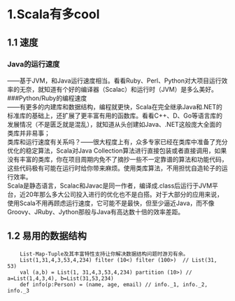 # 1.Scala有多cool  

## 1.1 速度  
### Java的运行速度  
——基于JVM，和Java运行速度相当。看看Ruby、Perl、Python对大项目运行效率的无奈，就知道有个好的编译器（Scalac）和运行时（JVM）是多么美好。    
###Python/Ruby的编程速度   
——有更多的内建库和数据结构，编程就更快，Scala在完全继承Java和.NET的标准库的基础上，还扩展了更丰富有用的函数库。看看C++、D、Go等语言库的发展情况（不是匮乏就是混乱），就知道从头创建如Java、.NET这般庞大全面的类库并非易事；  
类库和运行速度有关系吗？——很大程度上有，众多专家已经在类库中准备了充分优化的稳定算法，Scala对Java Collection算法进行直接包装或者直接调用，如果没有丰富的类库，你在项目周期内免不了摘抄一些不一定靠谱的算法和功能代码，这些代码极有可能在运行时给你带来麻烦。使用类库算法，不用担忧自造轮子的运行效率。  
Scala是静态语言，Scalac和Javac是同一作者，编译成.class后运行于JVM平台，近20年那么多大公司投入进行的优化也不是白搭。对于大部分的应用来说，使用Scala不用再顾虑运行速度，它可能不是最快，但至少逼近Java，而不像Groovy、JRuby、Jython那般与Java有高达数十倍的效率差距。 
## 1.2 易用的数据结构  
		List-Map-Tuple及其丰富特性支持让你解决数据结构问题时游刃有余。
		List(1,31,4,3,53,4,234) filter (10<) filter (100>)  // List(31, 53)
		val (a,b) = List(1, 31,4,3,53,4,234) partition (10>) // a=List(1,4,3,4), b=List(31,53,234)
		def info(p:Person) = (name, age, email) // info._1, info._2, info._3 
